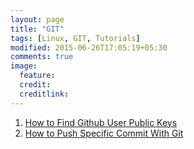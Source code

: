 ```yaml
---
layout: page
title: "GIT"
tags: [Linux, GIT, Tutorials]
modified: 2015-06-26T17:05:19+05:30
comments: true
image:
  feature:
  credit:
  creditlink:
---
```




1. <a href="/linux/git/how-to-find-github-user-public-keys/">How to Find Github User Public Keys </a>
1. <a href="/linux/git/how-to-push-single-commit-with-git/"> How to Push Specific Commit With Git </a>
